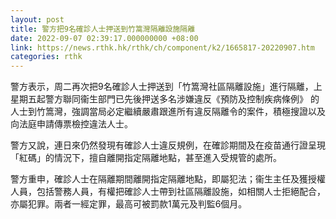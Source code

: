 ```yaml
---
layout: post
title: 警方把9名確診人士押送到竹篙灣隔離設施隔離
date: 2022-09-07 02:39:17.000000000 +08:00
link: https://news.rthk.hk/rthk/ch/component/k2/1665817-20220907.htm
categories: rthk
---
```


警方表示，周二再次把9名確診人士押送到「竹篙灣社區隔離設施」進行隔離，上星期五起警方聯同衞生部門已先後押送多名涉嫌違反《預防及控制疾病條例》 的人士到竹篙灣，強調當局必定繼續嚴肅跟進所有違反隔離令的案件，積極搜證以及向法庭申請傳票檢控違法人士。

警方又說，連日來仍然發現有確診人士違反規例，在確診期間及在疫苗通行證呈現「紅碼」的情況下，擅自離開指定隔離地點，甚至進入受規管的處所。

警方重申，確診人士在隔離期間離開指定隔離地點，即屬犯法；衞生主任及獲授權人員，包括警務人員，有權把確診人士帶到社區隔離設施，如相關人士拒絕配合，亦屬犯罪。兩者一經定罪，最高可被罰款1萬元及判監6個月。
